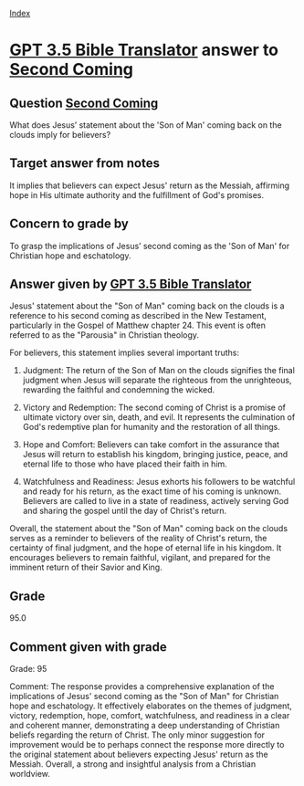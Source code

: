 
[Index](../../index.md)
# [GPT 3.5 Bible Translator](../../answering_models/GPT_3.5_Bible_Translator.md) answer to [Second Coming](../../questions/Second_Coming.md)

## Question [Second Coming](../../questions/Second_Coming.md)
What does Jesus’ statement about the 'Son of Man' coming back on the clouds imply for believers?

## Target answer from notes
It implies that believers can expect Jesus' return as the Messiah, affirming hope in His ultimate authority and the fulfillment of God's promises.

## Concern to grade by
To grasp the implications of Jesus’ second coming as the 'Son of Man' for Christian hope and eschatology.

## Answer given by [GPT 3.5 Bible Translator](../../answering_models/GPT_3.5_Bible_Translator.md)
Jesus' statement about the "Son of Man" coming back on the clouds is a reference to his second coming as described in the New Testament, particularly in the Gospel of Matthew chapter 24. This event is often referred to as the "Parousia" in Christian theology.

For believers, this statement implies several important truths:

1. Judgment: The return of the Son of Man on the clouds signifies the final judgment when Jesus will separate the righteous from the unrighteous, rewarding the faithful and condemning the wicked.

2. Victory and Redemption: The second coming of Christ is a promise of ultimate victory over sin, death, and evil. It represents the culmination of God's redemptive plan for humanity and the restoration of all things.

3. Hope and Comfort: Believers can take comfort in the assurance that Jesus will return to establish his kingdom, bringing justice, peace, and eternal life to those who have placed their faith in him.

4. Watchfulness and Readiness: Jesus exhorts his followers to be watchful and ready for his return, as the exact time of his coming is unknown. Believers are called to live in a state of readiness, actively serving God and sharing the gospel until the day of Christ's return.

Overall, the statement about the "Son of Man" coming back on the clouds serves as a reminder to believers of the reality of Christ's return, the certainty of final judgment, and the hope of eternal life in his kingdom. It encourages believers to remain faithful, vigilant, and prepared for the imminent return of their Savior and King.

## Grade
95.0

## Comment given with grade
Grade: 95

Comment: The response provides a comprehensive explanation of the implications of Jesus' second coming as the "Son of Man" for Christian hope and eschatology. It effectively elaborates on the themes of judgment, victory, redemption, hope, comfort, watchfulness, and readiness in a clear and coherent manner, demonstrating a deep understanding of Christian beliefs regarding the return of Christ. The only minor suggestion for improvement would be to perhaps connect the response more directly to the original statement about believers expecting Jesus' return as the Messiah. Overall, a strong and insightful analysis from a Christian worldview.
